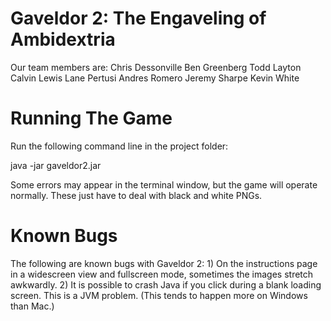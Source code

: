 Gaveldor 2: The Engaveling of Ambidextria
=========

Our team members are:
    Chris Dessonville
    Ben Greenberg
    Todd Layton
    Calvin Lewis
    Lane Pertusi
    Andres Romero
    Jeremy Sharpe
    Kevin White


Running The Game
========
Run the following command line in the project folder:

java -jar gaveldor2.jar


Some errors may appear in the terminal window, but the game will operate normally.  These
just have to deal with black and white PNGs.


Known Bugs
========
The following are known bugs with Gaveldor 2:
    1) On the instructions page in a widescreen view and fullscreen mode, sometimes the
        images stretch awkwardly.
    2) It is possible to crash Java if you click during a blank loading screen. This is
        a JVM problem.  (This tends to happen more on Windows than Mac.)
